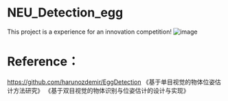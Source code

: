 # NEU_Detection_egg
This project is a experience for an innovation competition!
![image](https://github.com/571502680/NEU_Detection_egg/blob/master/20191012_172612.gif)
# Reference：
https://github.com/harunozdemir/EggDetection
《基于单目视觉的物体位姿估计方法研究》
《基于双目视觉的物体识别与位姿估计的设计与实现》
